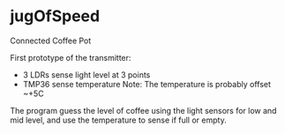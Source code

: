 # jugOfSpeed
Connected Coffee Pot

First prototype of the transmitter:
- 3 LDRs sense light level at 3 points 
- TMP36 sense temperature 
Note: The temperature is probably offset ~+5C

The program guess the level of coffee using the light sensors for low and mid level, and use the temperature to sense if full or empty.